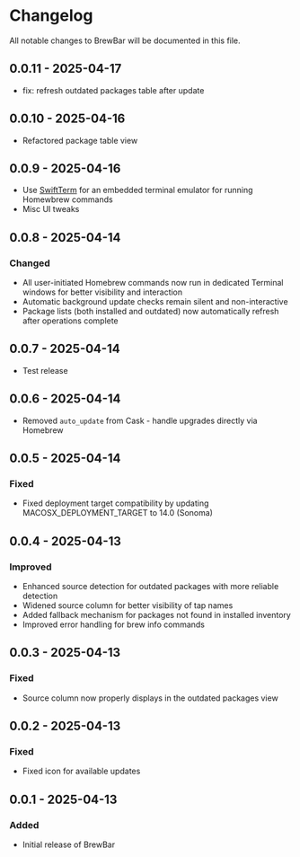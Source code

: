 # Changelog

All notable changes to BrewBar will be documented in this file.

## 0.0.11 - 2025-04-17

- fix: refresh outdated packages table after update

## 0.0.10 - 2025-04-16

- Refactored package table view

## 0.0.9 - 2025-04-16

- Use [SwiftTerm](https://github.com/migueldeicaza/SwiftTerm) for an embedded terminal emulator for running Homewbrew commands
- Misc UI tweaks

## 0.0.8 - 2025-04-14

### Changed
- All user-initiated Homebrew commands now run in dedicated Terminal windows for better visibility and interaction
- Automatic background update checks remain silent and non-interactive
- Package lists (both installed and outdated) now automatically refresh after operations complete

## 0.0.7 - 2025-04-14

- Test release

## 0.0.6 - 2025-04-14

- Removed `auto_update` from Cask - handle upgrades directly via Homebrew

## 0.0.5 - 2025-04-14

### Fixed
- Fixed deployment target compatibility by updating MACOSX_DEPLOYMENT_TARGET to 14.0 (Sonoma)

## 0.0.4 - 2025-04-13

### Improved
- Enhanced source detection for outdated packages with more reliable detection
- Widened source column for better visibility of tap names
- Added fallback mechanism for packages not found in installed inventory
- Improved error handling for brew info commands

## 0.0.3 - 2025-04-13

### Fixed
- Source column now properly displays in the outdated packages view

## 0.0.2 - 2025-04-13

### Fixed
- Fixed icon for available updates

## 0.0.1 - 2025-04-13

### Added
- Initial release of BrewBar

